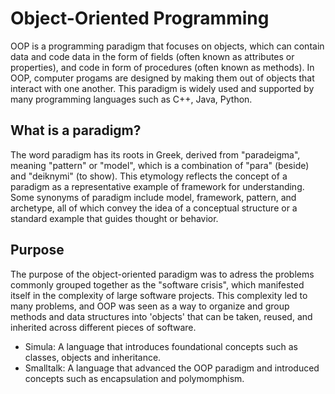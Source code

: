 # Object-Oriented Programming

OOP is a programming paradigm that focuses on objects, which can contain data and code data in the form of fields (often known as attributes or properties), and code in form of procedures (often known as methods). In OOP, computer progams are designed by making them out of objects that interact with one another. This paradigm is widely used and supported by many programming languages such as C++, Java, Python.

## What is a paradigm?

The word paradigm has its roots in Greek, derived from "paradeigma", meaning "pattern" or "model", which is a combination of "para" (beside) and "deiknymi" (to show). This etymology reflects the concept of a paradigm as a representative example of framework for understanding.
Some synonyms of paradigm include model, framework, pattern, and archetype, all of which convey the idea of a conceptual structure or a standard example that guides thought or behavior.

## Purpose

The purpose of the object-oriented paradigm was to adress the problems commonly grouped together as the "software crisis", which manifested itself in the complexity of large software projects. This complexity led to many problems, and OOP was seen as a way to organize and group methods and data structures into 'objects' that can be taken, reused, and inherited across different pieces of software.

- Simula: A language that introduces foundational concepts such as classes, objects and inheritance.
- Smalltalk: A language that advanced the OOP paradigm and introduced concepts such as encapsulation and polymomphism.

